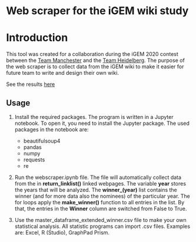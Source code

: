 # Web scraper for the iGEM wiki study

# Introduction
This tool was created for a collaboration during the iGEM 2020 contest between the [Team Manchester](2020.igem.org/Team:Manchester) and the [Team Heidelberg](2020.igem.org/Team:Heidelberg). The purpose of the web scraper is to collect data from the iGEM wiki to make it easier for future team to write and design their own wiki.

See the results [here](2020.igem.org/Team:Manchester/Wiki_Study)

## Usage

1. Install the required packages.
   The program is written in a Jupyter notebook. To open it, you need to install the Jupyter package.
   The used packages in the notebook are:
   * beautifulsoup4
   * pandas
   * numpy
   * requests
   * re

2. Run the webscraper.ipynb file.
   The file will automatically collect data from the in **return_linklist()** linked webpages. The variable **year** stores the years that will be analyzed. The **winner_(year)** list contains the winner (and for more data also the nominees) of the particular year. The for loops apply the **make_winner()** function to all entries in the list. By that, the entries in the **Winner** column are switched from False to True.

3. Use the master_dataframe_extended_winner.csv file to make your own statistical analysis.
   All statistic programs can import .csv files. Examples are: Excel, R (Studio), GraphPad Prism.
